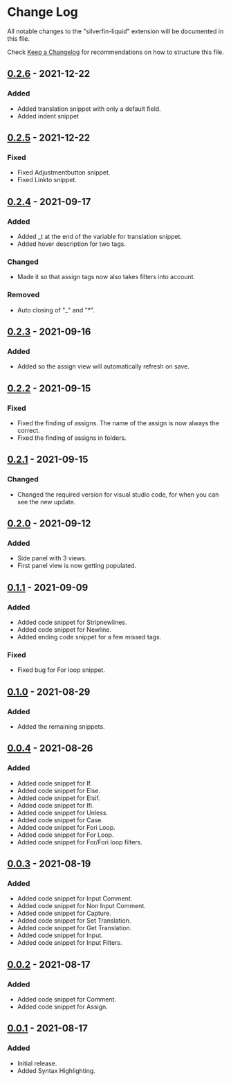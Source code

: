 <!-- markdownlint-disable MD024 -->
<!-- markdownlint-disable MD034 -->
# Change Log

All notable changes to the "silverfin-liquid" extension will be documented in this file.

Check [Keep a Changelog](http://keepachangelog.com/) for recommendations on how to structure this file.

## [0.2.6] - 2021-12-22

### Added

- Added translation snippet with only a default field.
- Added indent snippet

## [0.2.5] - 2021-12-22

### Fixed

- Fixed Adjustmentbutton snippet.
- Fixed Linkto snippet.

## [0.2.4] - 2021-09-17

### Added

- Added _t at the end of the variable for translation snippet.
- Added hover description for two tags.

### Changed

- Made it so that assign tags now also takes filters into account.

### Removed

- Auto closing of "_" and "*".

## [0.2.3] - 2021-09-16

### Added

- Added so the assign view will automatically refresh on save.

## [0.2.2] - 2021-09-15

### Fixed

- Fixed the finding of assigns. The name of the assign is now always the correct.
- Fixed the finding of assigns in folders.

## [0.2.1] - 2021-09-15

### Changed

- Changed the required version for visual studio code, for when you can see the new update.

## [0.2.0] - 2021-09-12

### Added

- Side panel with 3 views.
- First panel view is now getting populated.

## [0.1.1] - 2021-09-09

### Added

- Added code snippet for Stripnewlines.
- Added code snippet for Newline.
- Added ending code snippet for a few missed tags.

### Fixed

- Fixed bug for For loop snippet.

## [0.1.0] - 2021-08-29

### Added

- Added the remaining snippets.

## [0.0.4] - 2021-08-26

### Added

- Added code snippet for If.
- Added code snippet for Else.
- Added code snippet for Elsif.
- Added code snippet for Ifi.
- Added code snippet for Unless.
- Added code snippet for Case.
- Added code snippet for Fori Loop.
- Added code snippet for For Loop.
- Added code snippet for For/Fori loop filters.

## [0.0.3] - 2021-08-19

### Added

- Added code snippet for Input Comment.
- Added code snippet for Non Input Comment.
- Added code snippet for Capture.
- Added code snippet for Set Translation.
- Added code snippet for Get Translation.
- Added code snippet for Input.
- Added code snippet for Input Filters.

## [0.0.2] - 2021-08-17

### Added

- Added code snippet for Comment.
- Added code snippet for Assign.

## [0.0.1] - 2021-08-17

### Added

- Initial release.
- Added Syntax Highlighting.

[0.2.6]: https://github.com/Nicklas185105/Silverfin-Liquid/compare/v0.2.5...HEAD
[0.2.5]: https://github.com/Nicklas185105/Silverfin-Liquid/compare/v0.2.4...v0.2.5
[0.2.4]: https://github.com/Nicklas185105/Silverfin-Liquid/compare/v0.2.3...v0.2.4
[0.2.3]: https://github.com/Nicklas185105/Silverfin-Liquid/compare/v0.2.2...v0.2.3
[0.2.2]: https://github.com/Nicklas185105/Silverfin-Liquid/compare/v0.2.1...v0.2.2
[0.2.1]: https://github.com/Nicklas185105/Silverfin-Liquid/compare/v0.2.0...v0.2.1
[0.2.0]: https://github.com/Nicklas185105/Silverfin-Liquid/compare/v0.1.1...v0.2.0
[0.1.1]: https://github.com/Nicklas185105/Silverfin-Liquid/compare/v0.1.0...v0.1.1
[0.1.0]: https://github.com/Nicklas185105/Silverfin-Liquid/compare/v0.0.4...v0.1.0
[0.0.4]: https://github.com/Nicklas185105/Silverfin-Liquid/compare/v0.0.3...v0.0.4
[0.0.3]: https://github.com/Nicklas185105/Silverfin-Liquid/compare/v0.0.2...v0.0.3
[0.0.2]: https://github.com/Nicklas185105/Silverfin-Liquid/compare/v0.0.1...v0.0.2
[0.0.1]: https://github.com/Nicklas185105/Silverfin-Liquid/releases/tag/v0.0.1
